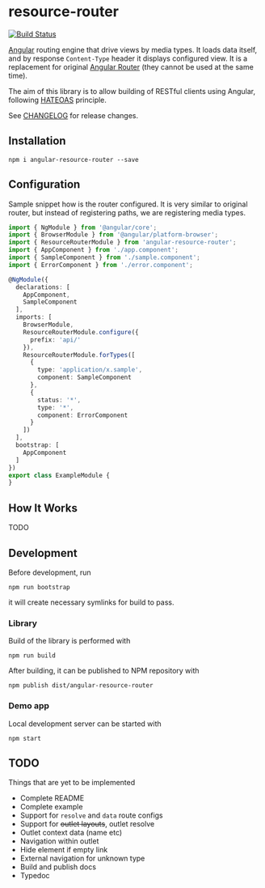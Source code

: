 # resource-router

[![Build Status](https://travis-ci.org/mdvorak/resource-router.svg?branch=master)](https://travis-ci.org/mdvorak/resource-router)

[Angular](https://angular.io/) routing engine that drive views by media types. It loads data itself, and by response `Content-Type` header
it displays configured view. It is a replacement for original [Angular Router](https://angular.io/docs/ts/latest/guide/router.html) (they cannot be used at the same time).

The aim of this library is to allow building of RESTful clients using Angular, following [HATEOAS](http://en.wikipedia.org/wiki/HATEOAS) principle.

See [CHANGELOG](CHANGELOG.md) for release changes.

## Installation

    npm i angular-resource-router --save


## Configuration

Sample snippet how is the router configured.
It is very similar to original router, but instead of registering paths, we are registering media types.

```typescript
import { NgModule } from '@angular/core';
import { BrowserModule } from '@angular/platform-browser';
import { ResourceRouterModule } from 'angular-resource-router';
import { AppComponent } from './app.component';
import { SampleComponent } from './sample.component';
import { ErrorComponent } from './error.component';

@NgModule({
  declarations: [
    AppComponent,
    SampleComponent
  ],
  imports: [
    BrowserModule,
    ResourceRouterModule.configure({
      prefix: 'api/'
    }),
    ResourceRouterModule.forTypes([
      {
        type: 'application/x.sample',
        component: SampleComponent
      },
      {
        status: '*',
        type: '*',
        component: ErrorComponent
      }
    ])
  ],
  bootstrap: [
    AppComponent
  ]
})
export class ExampleModule {
}
```

## How It Works

TODO

## Development

Before development, run
```
npm run bootstrap
```
it will create necessary symlinks for build to pass.

### Library

Build of the library is performed with
```
npm run build
```

After building, it can be published to NPM repository with
```
npm publish dist/angular-resource-router
```

### Demo app

Local development server can be started with
```
npm start
```

## TODO

Things that are yet to be implemented

* Complete README
* Complete example
* Support for `resolve` and `data` route configs
* Support for <s>outlet layouts</s>, outlet resolve
* Outlet context data (name etc)
* Navigation within outlet
* Hide element if empty link
* External navigation for unknown type
* Build and publish docs
* Typedoc
